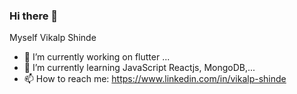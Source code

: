 ### Hi there 👋
Myself Vikalp Shinde

- 🔭 I’m currently working on flutter ...
- 🌱 I’m currently learning JavaScript Reactjs, MongoDB,...
- 📫 How to reach me: https://www.linkedin.com/in/vikalp-shinde
<!--
**Vikalp2003/Vikalp2003** is a ✨ _special_ ✨ repository because its `README.md` (this file) appears on your GitHub profile.

Here are some ideas to get you started:

- 🔭 I’m currently working on flutter, firestore, ...
- 🌱 I’m currently learning Reactjs, MongoDB,...
- 👯 I’m looking to collaborate on ...
- 🤔 I’m looking for help with ...
- 💬 Ask me about ...
- 📫 How to reach me: ...
- 😄 Pronouns: ...
- ⚡ Fun fact: ...
-->
